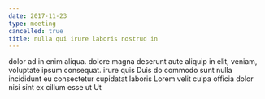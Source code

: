 ```yaml
---
date: 2017-11-23
type: meeting
cancelled: true
title: nulla qui irure laboris nostrud in
---
```

dolor ad in enim aliqua. dolore magna deserunt aute aliquip in elit, veniam, voluptate ipsum consequat. irure quis Duis do commodo sunt nulla incididunt eu consectetur cupidatat laboris Lorem velit culpa officia dolor nisi sint ex cillum esse ut Ut